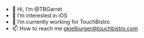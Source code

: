 - 👋 Hi, I’m @TBGarret
- 👀 I’m interested in iOS
- 🌱 I’m currently working for TouchBistro
- 📫 How to reach me gkielburger@touchbistro.com


